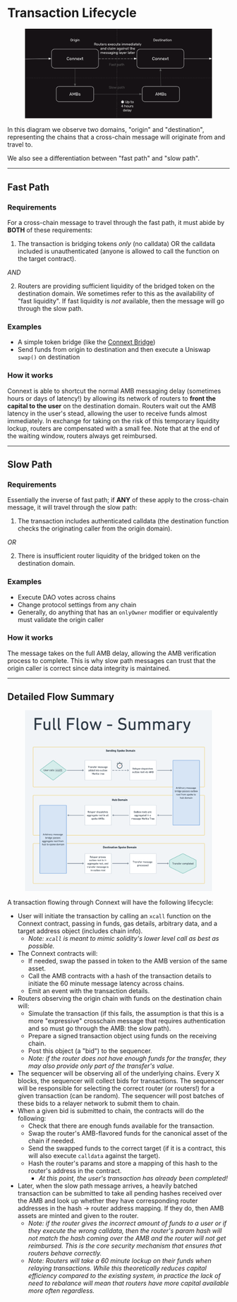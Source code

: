 # Transaction Lifecycle

<figure><img src="../../.gitbook/assets/Connext_quick_overview.png" alt=""><figcaption></figcaption></figure>

In this diagram we observe two domains, "origin" and "destination", representing the chains that a cross-chain message will originate from and travel to.

We also see a differentiation between "fast path" and "slow path".

***

## Fast Path

### Requirements

For a cross-chain message to travel through the fast path, it must abide by **BOTH** of these requirements:

1. The transaction is bridging tokens _only_ (no calldata) OR the calldata included is unauthenticated (anyone is allowed to call the function on the target contract).

_AND_

2. Routers are providing sufficient liquidity of the bridged token on the destination domain. We sometimes refer to this as the availability of "fast liquidity". If fast liquidity is _not_ available, then the message will go through the slow path.

### Examples

* A simple token bridge (like the [Connext Bridge](https://bridge.connext.network/))
* Send funds from origin to destination and then execute a Uniswap `swap()` on destination

### How it works

Connext is able to shortcut the normal AMB messaging delay (sometimes hours or days of latency!) by allowing its network of routers to **front the capital to the user** on the destination domain. Routers wait out the AMB latency in the user's stead, allowing the user to receive funds almost immediately. In exchange for taking on the risk of this temporary liquidity lockup, routers are compensated with a small fee. Note that at the end of the waiting window, routers always get reimbursed.

***

## Slow Path

### Requirements

Essentially the inverse of fast path; if **ANY** of these apply to the cross-chain message, it will travel through the slow path:

1. The transaction includes authenticated calldata (the destination function checks the originating caller from the origin domain).

_OR_

2. There is insufficient router liquidity of the bridged token on the destination domain.

### Examples

* Execute DAO votes across chains
* Change protocol settings from any chain
* Generally, do anything that has an `onlyOwner` modifier or equivalently must validate the origin caller

### How it works

The message takes on the full AMB delay, allowing the AMB verification process to complete. This is why slow path messages can trust that the origin caller is correct since data integrity is maintained.

***

## Detailed Flow Summary

<figure><img src="../../.gitbook/assets/connext_flow.png" alt=""><figcaption></figcaption></figure>

A transaction flowing through Connext will have the following lifecycle:

* User will initiate the transaction by calling an `xcall` function on the Connext contract, passing in funds, gas details, arbitrary data, and a target address object (includes chain info).
  * _Note: `xcall` is meant to mimic solidity's lower level call as best as possible._
* The Connext contracts will:
  * If needed, swap the passed in token to the AMB version of the same asset.
  * Call the AMB contracts with a hash of the transaction details to initiate the 60 minute message latency across chains.
  * Emit an event with the transaction details.
* Routers observing the origin chain with funds on the destination chain will:
  * Simulate the transaction (if this fails, the assumption is that this is a more "expressive" crosschain message that requires authentication and so must go through the AMB: the slow path).
  * Prepare a signed transaction object using funds on the receiving chain.
  * Post this object (a "bid") to the sequencer.
  * _Note: if the router does not have enough funds for the transfer, they may also provide only part of the transfer's value._
* The sequencer will be observing all of the underlying chains. Every X blocks, the sequencer will collect bids for transactions. The sequencer will be responsible for selecting the correct router (or routers!) for a given transaction (can be random). The sequencer will post batches of these bids to a relayer network to submit them to chain.
* When a given bid is submitted to chain, the contracts will do the following:
  * Check that there are enough funds available for the transaction.
  * Swap the router's AMB-flavored funds for the canonical asset of the chain if needed.
  * Send the swapped funds to the correct target (if it is a contract, this will also execute `calldata` against the target).
  * Hash the router's params and store a mapping of this hash to the router's address in the contract.
    * _At this point, the user's transaction has already been completed!_
* Later, when the slow path message arrives, a heavily batched transaction can be submitted to take all pending hashes received over the AMB and look up whether they have corresponding router addresses in the hash -> router address mapping. If they do, then AMB assets are minted and given to the router.
  * _Note: if the router gives the incorrect amount of funds to a user or if they execute the wrong calldata, then the router's param hash will not match the hash coming over the AMB and the router will not get reimbursed. This is the core security mechanism that ensures that routers behave correctly._
  * _Note: Routers will take a 60 minute lockup on their funds when relaying transactions. While this theoretically reduces capital efficiency compared to the existing system, in practice the lack of need to rebalance will mean that routers have more capital available more often regardless._
